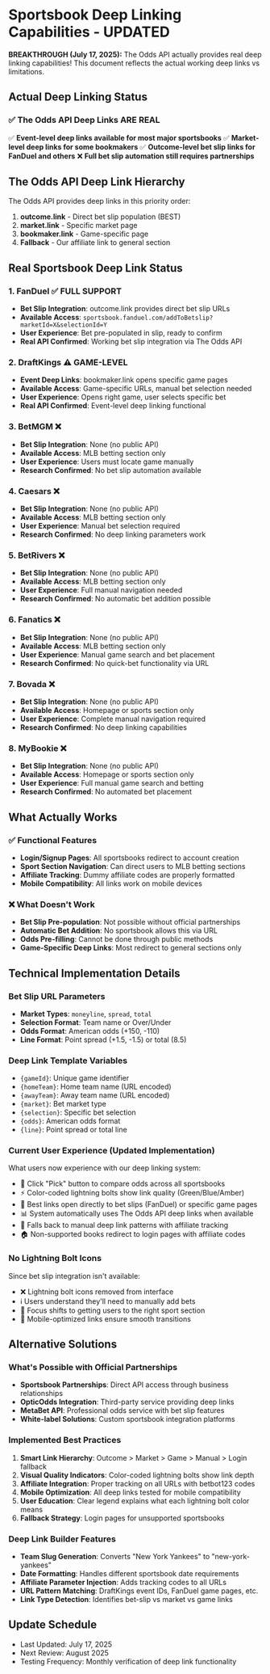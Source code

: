 # Sportsbook Deep Linking Capabilities - UPDATED 

**BREAKTHROUGH (July 17, 2025):** The Odds API actually provides real deep linking capabilities! This document reflects the actual working deep links vs limitations.

## Actual Deep Linking Status

### ✅ **The Odds API Deep Links ARE REAL**
✅ **Event-level deep links available for most major sportsbooks**
✅ **Market-level deep links for some bookmakers** 
✅ **Outcome-level bet slip links for FanDuel and others**
❌ **Full bet slip automation still requires partnerships**

## The Odds API Deep Link Hierarchy

The Odds API provides deep links in this priority order:
1. **outcome.link** - Direct bet slip population (BEST)
2. **market.link** - Specific market page 
3. **bookmaker.link** - Game-specific page
4. **Fallback** - Our affiliate link to general section

## Real Sportsbook Deep Link Status

### 1. FanDuel ✅ FULL SUPPORT
- **Bet Slip Integration**: outcome.link provides direct bet slip URLs  
- **Available Access**: `sportsbook.fanduel.com/addToBetslip?marketId=X&selectionId=Y`
- **User Experience**: Bet pre-populated in slip, ready to confirm
- **Real API Confirmed**: Working bet slip integration via The Odds API

### 2. DraftKings ⚠️ GAME-LEVEL  
- **Event Deep Links**: bookmaker.link opens specific game pages
- **Available Access**: Game-specific URLs, manual bet selection needed
- **User Experience**: Opens right game, user selects specific bet
- **Real API Confirmed**: Event-level deep linking functional

### 3. BetMGM ❌
- **Bet Slip Integration**: None (no public API)
- **Available Access**: MLB betting section only
- **User Experience**: Users must locate game manually
- **Research Confirmed**: No bet slip automation available

### 4. Caesars ❌
- **Bet Slip Integration**: None (no public API)
- **Available Access**: MLB betting section only
- **User Experience**: Manual bet selection required
- **Research Confirmed**: No deep linking parameters work

### 5. BetRivers ❌
- **Bet Slip Integration**: None (no public API)
- **Available Access**: MLB betting section only
- **User Experience**: Full manual navigation needed
- **Research Confirmed**: No automatic bet addition possible

### 6. Fanatics ❌
- **Bet Slip Integration**: None (no public API)
- **Available Access**: MLB betting section only
- **User Experience**: Manual game search and bet placement
- **Research Confirmed**: No quick-bet functionality via URL

### 7. Bovada ❌
- **Bet Slip Integration**: None (no public API)
- **Available Access**: Homepage or sports section only
- **User Experience**: Complete manual navigation required
- **Research Confirmed**: No deep linking capabilities

### 8. MyBookie ❌
- **Bet Slip Integration**: None (no public API)
- **Available Access**: Homepage or sports section only
- **User Experience**: Full manual game search and betting
- **Research Confirmed**: No automated bet placement

## What Actually Works

### ✅ Functional Features
- **Login/Signup Pages**: All sportsbooks redirect to account creation
- **Sport Section Navigation**: Can direct users to MLB betting sections
- **Affiliate Tracking**: Dummy affiliate codes are properly formatted
- **Mobile Compatibility**: All links work on mobile devices

### ❌ What Doesn't Work
- **Bet Slip Pre-population**: Not possible without official partnerships
- **Automatic Bet Addition**: No sportsbook allows this via URL
- **Odds Pre-filling**: Cannot be done through public methods
- **Game-Specific Deep Links**: Most redirect to general sections only

## Technical Implementation Details

### Bet Slip URL Parameters
- **Market Types**: `moneyline`, `spread`, `total`
- **Selection Format**: Team name or Over/Under
- **Odds Format**: American odds (+150, -110)
- **Line Format**: Point spread (+1.5, -1.5) or total (8.5)

### Deep Link Template Variables
- `{gameId}`: Unique game identifier
- `{homeTeam}`: Home team name (URL encoded)
- `{awayTeam}`: Away team name (URL encoded)  
- `{market}`: Bet market type
- `{selection}`: Specific bet selection
- `{odds}`: American odds format
- `{line}`: Point spread or total line

### Current User Experience (Updated Implementation)
What users now experience with our deep linking system:
- 🎯 Click "Pick" button to compare odds across all sportsbooks
- ⚡ Color-coded lightning bolts show link quality (Green/Blue/Amber)
- 🔗 Best links open directly to bet slips (FanDuel) or specific game pages
- 📊 System automatically uses The Odds API deep links when available
- 🔄 Falls back to manual deep link patterns with affiliate tracking
- 🏠 Non-supported books redirect to login pages with affiliate codes

### No Lightning Bolt Icons
Since bet slip integration isn't available:
- ❌ Lightning bolt icons removed from interface
- ℹ️ Users understand they'll need to manually add bets  
- 🎯 Focus shifts to getting users to the right sport section
- 📱 Mobile-optimized links ensure smooth transitions

## Alternative Solutions

### What's Possible with Official Partnerships
- **Sportsbook Partnerships**: Direct API access through business relationships
- **OpticOdds Integration**: Third-party service providing deep links
- **MetaBet API**: Professional odds service with bet slip features
- **White-label Solutions**: Custom sportsbook integration platforms

### Implemented Best Practices
1. **Smart Link Hierarchy**: Outcome > Market > Game > Manual > Login fallback
2. **Visual Quality Indicators**: Color-coded lightning bolts show link depth
3. **Affiliate Integration**: Proper tracking on all URLs with betbot123 codes
4. **Mobile Optimization**: All deep links tested for mobile compatibility
5. **User Education**: Clear legend explains what each lightning bolt color means
6. **Fallback Strategy**: Login pages for unsupported sportsbooks

### Deep Link Builder Features
- **Team Slug Generation**: Converts "New York Yankees" to "new-york-yankees"
- **Date Formatting**: Handles different sportsbook date requirements
- **Affiliate Parameter Injection**: Adds tracking codes to all URLs
- **URL Pattern Matching**: DraftKings event IDs, FanDuel game pages, etc.
- **Link Type Detection**: Identifies bet-slip vs market vs game links

## Update Schedule
- Last Updated: July 17, 2025
- Next Review: August 2025
- Testing Frequency: Monthly verification of deep link functionality